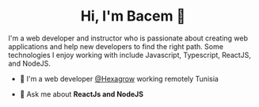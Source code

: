 <h1 align="center">Hi, I'm Bacem 👋</h1>

<!--  <img 
  src="https://github.com/bacembenhfayehd/img/blob/main/imgs/bacim.jpg" 
  align="right" 
  width="25%" 
/>-->

I'm a web developer and instructor who is passionate about creating web applications and help new developers to find the right path. Some technologies I enjoy working with include Javascript, Typescript, ReactJS, and NodeJS.

- 🔭 I'm a web developer [@Hexagrow](https://www.deliveryhero.com/) working remotely  Tunisia
<!--- 🔍 I have 2 live apps: 
  - [Quran-tab (chrome extension)](https://chrome.google.com/webstore/detail/quran-tab/afaihcdgkjebgabomemccdneglknjkdd)
  - Wazaker App ([Android version](https://play.google.com/store/apps/details?id=com.wazakerdailyaya&gl=DE), [iOS version](https://apps.apple.com/app/apple-store/id1453500014))-->
- 💬 Ask me about **ReactJs and NodeJS**

<!--
**bacembenhfayehd/bacembenhfayehd** is a ✨ _special_ ✨ repository because its `README.md` (this file) appears on your GitHub profile.

Here are some ideas to get you started:

- 🔭 I’m currently working on ...
- 🌱 I’m currently learning ...
- 👯 I’m looking to collaborate on ...
- 🤔 I’m looking for help with ...
- 💬 Ask me about ...
- 📫 How to reach me: ...
- 😄 Pronouns: ...
- ⚡ Fun fact: ...
-->
